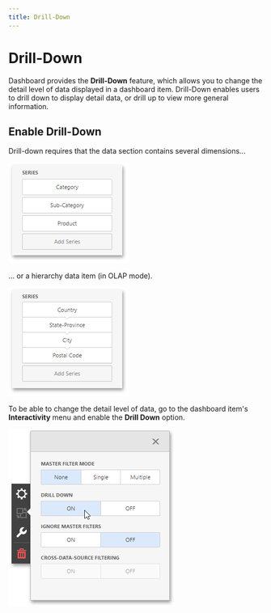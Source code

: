 ```yaml
---
title: Drill-Down
---
```

# Drill-Down
Dashboard provides the **Drill-Down** feature, which allows you to change the detail level of data displayed in a dashboard item. Drill-Down enables users to drill down to display detail data, or drill up to view more general information.

## Enable Drill-Down
Drill-down requires that the data section contains several dimensions...

![wdd-drill-down-hierarchy](../../../images/Img124803.png)

... or a hierarchy data item (in OLAP mode).

![wdd-drill-down-hierarchy-olap](../../../images/Img124804.png)

To be able to change the detail level of data, go to the dashboard item's **Interactivity** menu and enable the **Drill Down** option.

![wdd-drill-down](../../../images/Img124784.png)